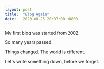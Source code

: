 ```yaml
---
layout: post
title:  "Blog Again"
date:   2020-08-25 20:37:00 +0800
---
```


My first blog was started from 2002.

So many years passed.

Things changed. The world is different.

Let's write something down, before we forget.
